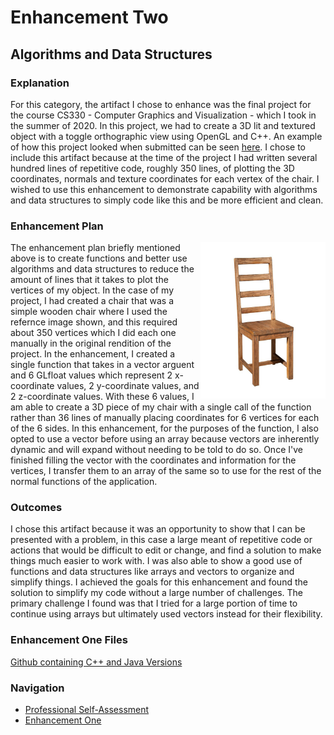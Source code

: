 # Enhancement Two
## Algorithms and Data Structures 

### Explanation
For this category, the artifact I chose to enhance was the final project for the course CS330 - Computer Graphics and Visualization - which I took in the summer of 2020. In this project, we had to create a 3D lit and textured object with a toggle orthographic view using OpenGL and C++. An example of how this project looked when submitted can be seen [here](https://www.youtube.com/watch?v=XyaaWhLJi_w). I chose to include this artifact because at the time of the project I had written several hundred lines of repetitive code, roughly 350 lines, of plotting the 3D coordinates, normals and texture coordinates for each vertex of the chair. I wished to use this enhancement to demonstrate capability with algorithms and data structures to simply code like this and be more efficient and clean. 

### Enhancement Plan
<img src="../images/WoodChair.jpg" width="200" height="250" align="right">
The enhancement plan briefly mentioned above is to create functions and better use algorithms and data structures to reduce the amount of lines that it takes to plot the vertices of my object. In the case of my project, I had created a chair that was a simple wooden chair where I used the refernce image shown, and this required about 350 vertices which I did each one manually in the original rendition of the project. In the enhancement, I created a single function that takes in a vector arguent and 6 GLfloat values which represent 2 x-coordinate values, 2 y-coordinate values, and 2 z-coordinate values. With these 6 values, I am able to create a 3D piece of my chair with a single call of the function rather than 36 lines of manually placing coordinates for 6 vertices for each of the 6 sides. In this enhancement, for the purposes of the function, I also opted to use a vector before using an array because vectors are inherently dynamic and will expand without needing to be told to do so. Once I've finished filling the vector with the coordinates and information for the vertices, I transfer them to an array of the same so to use for the rest of the normal functions of the application.


### Outcomes
I chose this artifact because it was an opportunity to show that I can be presented with a problem, in this case a large meant of repetitive code or actions that would be difficult to edit or change, and find a solution to make things much easier to work with. I was also able to show a good use of functions and data structures like arrays and vectors to organize and simplify things. I achieved the goals for this enhancement and found the solution to simplify my code without a large number of challenges. The primary challenge I found was that I tried for a large portion of time to continue using arrays but ultimately used vectors instead for their flexibility. 

### Enhancement One Files
[Github containing C++ and Java Versions](https://github.com/cnohilly/cnohilly.github.io/tree/main/Enhancement_One_Files)

### Navigation
- [Professional Self-Assessment](../index.md)
- [Enhancement One](./enhancement_one.md)
